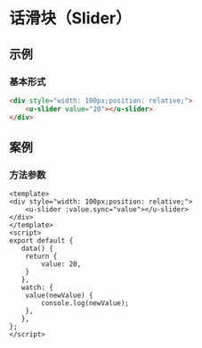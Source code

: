 # 话滑块（Slider）

## 示例
### 基本形式
``` html
<div style="width: 100px;position: relative;">
    <u-slider value="20"></u-slider>
</div>
```

## 案例
### 方法参数
```vue
<template>
<div style="width: 100px;position: relative;">
    <u-slider :value.sync="value"></u-slider>
</div>
</template>
<script>
export default {
   data() {
    return {
        value: 20,
    }
   },
   watch: {
    value(newValue) {
        console.log(newValue);
    },
   },
};
</script>
```
